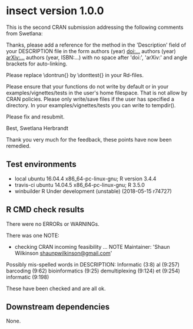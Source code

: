 # insect version 1.0.0

This is the second CRAN submission addressing the following comments from Swetlana:

Thanks, please add a reference for the method in the 'Description' field of your DESCRIPTION file in the form
authors (year) <doi:...>
authors (year) <arXiv:...>
authors (year, ISBN:...)
with no space after 'doi:', 'arXiv:' and angle brackets for auto-linking.

Please replace \dontrun{} by \donttest{} in your Rd-files.

Please ensure that your functions do not write by default or in your examples/vignettes/tests in the user's home filespace. That is not allow by CRAN policies. Please only write/save files if the user has specified a directory. In your examples/vignettes/tests you can write to tempdir().

Please fix and resubmit.

Best,
Swetlana Herbrandt


Thank you very much for the feedback, these points have now been remedied.

## Test environments

 * local ubuntu 16.04.4 x86_64-pc-linux-gnu; R version 3.4.4
 * travis-ci ubuntu 14.04.5 x86_64-pc-linux-gnu; R 3.5.0
 * winbuilder R Under development (unstable) (2018-05-15 r74727)

## R CMD check results

There were no ERRORs or WARNINGs.

There was one NOTE:

* checking CRAN incoming feasibility ... NOTE
Maintainer: 'Shaun Wilkinson <shaunpwilkinson@gmail.com>'

Possibly mis-spelled words in DESCRIPTION:
  Informatic (3:8)
  al (9:257)
  barcoding (9:62)
  bioinformatics (9:25)
  demultiplexing (9:124)
  et (9:254)
  informatic (9:198)

These have been checked and are all ok. 

## Downstream dependencies

None.
